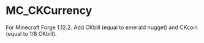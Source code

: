 # MC_CKCurrency
For Minecraft Forge 1.12.2. Add CKbill (equal to emerald nugget) and CKcoin (equal to 1/8 CKbill).
